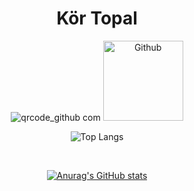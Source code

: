 <div align="center">
  <h1>Kör Topal</h1>
  
  ![qrcode_github com]()
  <img width="128" alt="Github" src="https://user-images.githubusercontent.com/95717415/151055535-9750968c-dd79-4cbd-a2c5-26d7652d5394.png">
  
  ![Top Langs](https://github-readme-stats.vercel.app/api/top-langs/?username=kortopal&show_icons=true&theme=gruvbox)
  
  <br>
  
  [![Anurag's GitHub stats](https://github-readme-stats.vercel.app/api?username=kortopal&show_icons=true&theme=gruvbox)](https://github.com/kortopal) 
</div>
